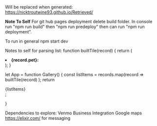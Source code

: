 Will be replaced when generated: https://nicktroutwine93.github.io/Retrieved/


<strong>Note To Self</strong>
For git hub pages deployment delete build folder. In console run "npm run build" then "npm run predeploy" then can run "npm run deployment".
<p>To run in general npm start dev</p>


Notes to self for parsing list:
function builtTile(record) {
  return (
    <li><b>{record.pet}:</b> </li>
  );
}

let App = function Gallery() {
  const listItems = records.map(record =>
    builtTile(record)
  );
  return <div>{listItems}</div>;

}


Dependencies to explore:
Venmo Business Integration
Google maps 
https://elixir.com/ for messaging 
